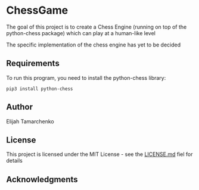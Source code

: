 # ChessGame
The goal of this project is to create a Chess Engine (running on top of the python-chess package) which can play at a human-like level

The specific implementation of the chess engine has yet to be decided

## Requirements

To run this program, you need to install the python-chess library:
 ```
 pip3 install python-chess
 ```
 
 ## Author
 
 Elijah Tamarchenko
 
 ## License
 
 This project is licensed under the MIT License - see the [LICENSE.md](LICENSE.md) fiel for details
 
 ## Acknowledgments
